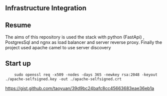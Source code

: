 ## Infrastructure Integration


## Resume

The aims of this repository is used the stack with python (FastApi) , PostgresSql and ngnx as load balancer and server reverse proxy. Finally the project used apache camel to use server discovery 


## Start up

```
    sudo openssl req -x509 -nodes -days 365 -newkey rsa:2048 -keyout ./apache-selfsigned.key -out ./apache-selfsigned.crt 
```

https://gist.github.com/taoyuan/39d9bc24bafc8cc45663683eae36eb1a